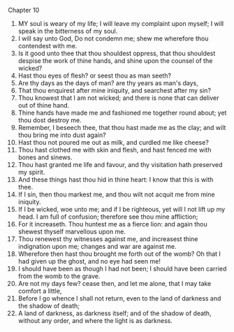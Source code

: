 

Chapter 10

1. MY soul is weary of my life; I will leave my complaint upon myself; I will speak in the bitterness of my soul.
2. I will say unto God, Do not condemn me; shew me wherefore thou contendest with me.
3. Is it good unto thee that thou shouldest oppress, that thou shouldest despise the work of thine hands, and shine upon the counsel of the wicked?
4. Hast thou eyes of flesh?  or seest thou as man seeth?
5. Are thy days as the days of man?  are thy years as man's days,
6. That thou enquirest after mine iniquity, and searchest after my sin?
7. Thou knowest that I am not wicked; and there is none that can deliver out of thine hand.
8. Thine hands have made me and fashioned me together round about; yet thou dost destroy me.
9. Remember, I beseech thee, that thou hast made me as the clay; and wilt thou bring me into dust again?
10. Hast thou not poured me out as milk, and curdled me like cheese?
11. Thou hast clothed me with skin and flesh, and hast fenced me with bones and sinews.
12. Thou hast granted me life and favour, and thy visitation hath preserved my spirit.
13. And these things hast thou hid in thine heart: I know that this is with thee.
14. If I sin, then thou markest me, and thou wilt not acquit me from mine iniquity.
15. If I be wicked, woe unto me; and if I be righteous, yet will I not lift up my head.  I am full of confusion; therefore see thou mine affliction;
16. For it increaseth.  Thou huntest me as a fierce lion: and again thou shewest thyself marvellous upon me.
17. Thou renewest thy witnesses against me, and increasest thine indignation upon me; changes and war are against me.
18. Wherefore then hast thou brought me forth out of the womb?  Oh that I had given up the ghost, and no eye had seen me!
19. I should have been as though I had not been; I should have been carried from the womb to the grave.
20. Are not my days few?  cease then, and let me alone, that I may take comfort a little,
21. Before I go whence I shall not return, even to the land of darkness and the shadow of death;
22. A land of darkness, as darkness itself; and of the shadow of death, without any order, and where the light is as darkness.

